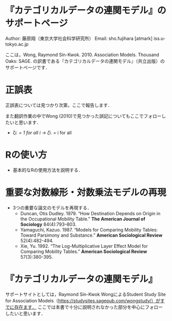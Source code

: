 # 『カテゴリカルデータの連関モデル』のサポートページ

Author: 藤原翔（東京大学社会科学研究所）
Email: sho.fujihara [atmark] iss.u-tokyo.ac.jp

ここは，Wong, Raymond Sin-Kwok. 2010. Association Models. Thousand Oaks: SAGE. の訳書である『カテゴリカルデータの連関モデル』（共立出版）のサポートページです．


# 正誤表
正誤表については見つかり次第，ここで報告します．

また翻訳作業の中でWong (2010)で見つかった誤記についてもここでフォローしたいと思います．

- ζ*i. = 1 for all i -> ζ*i. = i for all

# Rの使い方
- 基本的なRの使用方法を説明する．

# 重要な対数線形・対数乗法モデルの再現
- 3つの重要な論文のモデルを再現する．
  - Duncan, Otis Dudley. 1979. “How Destination Depends on Origin in the Occupational Mobility Table.” **The American Journal of Sociology** 84(4):793–803.
  - Yamaguchi, Kazuo. 1987. “Models for Comparing Mobility Tables: Toward Parsimony and Substance.” **American Sociological Review** 52(4):482-494.
  - Xie, Yu. 1992. “The Log-Multiplicative Layer Effect Model for Comparing Mobility Tables.” **American Sociological Review** 57(3):380-395.

# 『カテゴリカルデータの連関モデル』
サポートサイトとしては，Raymond Sin-Kwok WongによるStudent Study Site for Association Models（https://studysites.sagepub.com/wongstudy/）がすでに存在ます．
ここでは本書で十分に説明されなかった部分を中心にフォローしたいと思います．


